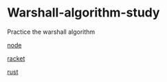 # Warshall-algorithm-study

Practice the warshall algorithm

[node](./node/README.md)

[racket](./racket/README.md)

[rust](./rust/README.md)
